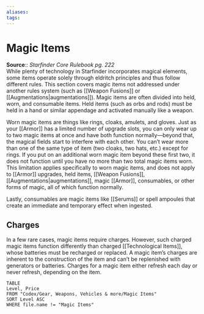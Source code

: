 ```yaml
---
aliases: 
tags: 
---
```


# Magic Items

**Source**:: _Starfinder Core Rulebook pg. 222_  
While plenty of technology in Starfinder incorporates magical elements, some items operate solely through eldritch principles and thus follow different rules. This section covers magic items not addressed under another rules system (such as [[Weapon Fusions]] or [[Augmentations|augmentations]]). Magic items are often divided into held, worn, and consumable items. Held items (such as orbs and rods) must be held in a hand or similar appendage and activated manually like a weapon.  
  
Worn magic items are things like rings, cloaks, amulets, and gloves. Just as your [[Armor]] has a limited number of upgrade slots, you can only wear up to two magic items at once and have both function normally—beyond that, the magical fields start to interfere with each other. You can’t wear more than one of the same type of item (two cloaks, two hats, etc.) except for rings. If you put on an additional worn magic item beyond these first two, it does not function until you have no more than two total magic items worn. This limitation applies specifically to worn magic items, and does not apply to [[Armor]] upgrades, held items, [[Weapon Fusions]], [[Augmentations|augmentations]], magic [[Armor]], consumables, or other forms of magic, all of which function normally.  
  
Lastly, consumables are magic items like [[Serums]] or spell ampoules that create an immediate and temporary effect when ingested.  

## Charges

In a few rare cases, magic items require charges. However, such charged magic items function differently than charged [[Technological Items]], whose batteries must be recharged or replaced. A magic item’s charges are inherent to the construction of the item and can’t be replenished with generators or batteries. Charges for a magic item either refresh each day or never refresh, depending on the item.

``` dataview
TABLE
Level, Price
FROM "Codex/Gear, Weapons, Vehicles & more/Magic Items"
SORT Level ASC
WHERE file.name != "Magic Items"
```
